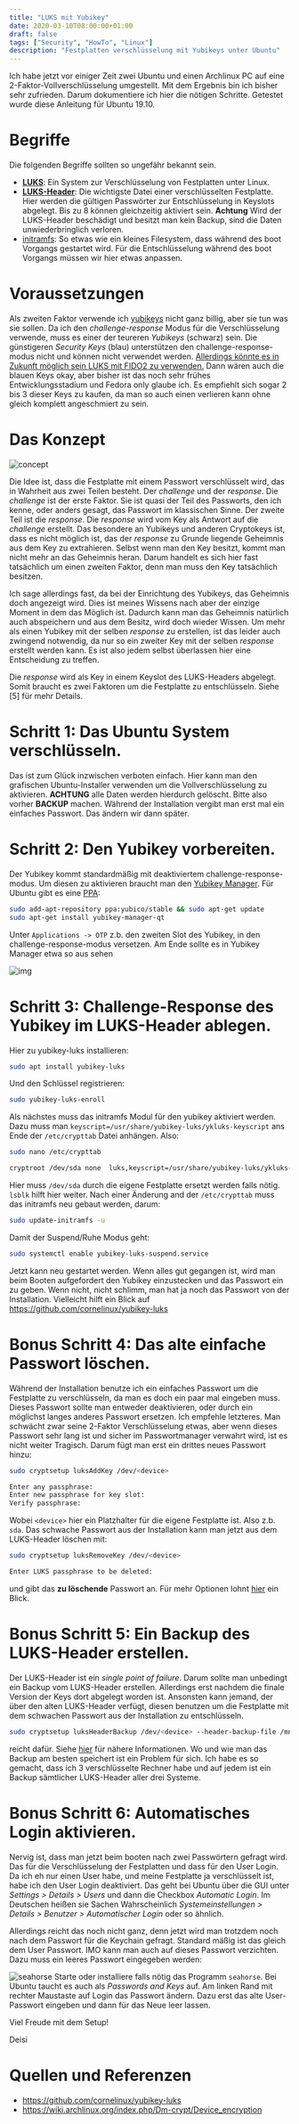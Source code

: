 ```yaml
---
title: "LUKS mit Yubikey"
date: 2020-03-10T08:00:00+01:00
draft: false
tags: ["Security", "HowTo", "Linux"]
description: "Festplatten verschlüsselung mit Yubikeys unter Ubuntu"
---
```


Ich habe jetzt vor einiger Zeit zwei Ubuntu und einen Archlinux PC auf eine
2-Faktor-Vollverschlüsselung umgestellt. Mit dem Ergebnis bin ich bisher sehr
zufrieden. Darum dokumentiere ich hier die nötigen Schritte. Getestet wurde
diese Anleitung für Ubuntu 19.10.
# Begriffe

Die folgenden Begriffe sollten so ungefähr bekannt sein.
- **[LUKS](https://wiki.archlinux.org/index.php/Dm-crypt)**: Ein System zur
  Verschlüsselung von Festplatten unter Linux.
- **[LUKS-Header](https://wiki.archlinux.org/index.php/Dm-crypt/Device_encryption#Backup_and_restore)**:
  Die wichtigste Datei einer verschlüsselten Festplatte. Hier werden die
  gültigen Passwörter zur Entschlüsselung in Keyslots abgelegt. Bis zu 8 können
  gleichzeitig aktiviert sein. **Achtung** Wird der LUKS-Header beschädigt und
  besitzt man kein Backup, sind die Daten unwiederbringlich verloren.
- [initramfs](https://wiki.archlinux.org/index.php/Mkinitcpio): So etwas wie ein
  kleines Filesystem, dass während des boot Vorgangs gestartet wird. Für die
  Entschlüsselung während des boot Vorgangs müssen wir hier etwas anpassen.

# Voraussetzungen

Als zweiten Faktor verwende ich [yubikeys](https://www.yubico.com/) nicht ganz
billig, aber sie tun was sie sollen. Da ich den *challenge-response* Modus für
die Verschlüsselung verwende, muss es einer der teureren *Yubikeys* (schwarz)
sein. Die günstigeren *Security Keys* (blau) unterstützen den
challenge-response-modus nicht und können nicht verwendet werden. [Allerdings
könnte es in Zukunft möglich sein LUKS mit FIDO2 zu
verwenden.](https://github.com/shimunn/fido2luks) Dann wären auch die blauen
Keys okay, aber bisher ist das noch sehr frühes Entwicklungsstadium und Fedora
only glaube ich. Es empfiehlt sich sogar 2 bis 3 dieser Keys zu kaufen, da man
so auch einen verlieren kann ohne gleich komplett angeschmiert zu sein.


# Das Konzept

![concept](/yubikey/challenge_response.svg)


Die Idee ist, dass die Festplatte mit einem Passwort verschlüsselt wird, das in
Wahrheit aus zwei Teilen besteht. Der *challenge* und der *response*. Die
*challenge* ist der erste Faktor. Sie ist quasi der Teil des Passworts, den ich
kenne, oder anders gesagt, das Passwort im klassischen Sinne. Der zweite Teil
ist die *response*. Die *response* wird vom Key als Antwort auf die *challenge*
erstellt. Das besondere an Yubikeys und anderen Cryptokeys ist, dass es nicht
möglich ist, das der *response* zu Grunde liegende Geheimnis aus dem Key zu
extrahieren. Selbst wenn man den Key besitzt, kommt man nicht mehr an das
Geheimnis heran. Darum handelt es sich hier fast tatsächlich um einen zweiten
Faktor, denn man muss den Key tatsächlich besitzen.

Ich sage allerdings fast, da bei der Einrichtung des Yubikeys, das Geheimnis
doch angezeigt wird. Dies ist meines Wissens nach aber der einzige Moment in dem
das Möglich ist. Dadurch kann man das Geheimnis natürlich auch abspeichern und
aus dem Besitz, wird doch wieder Wissen. Um mehr als einen Yubikey mit der
selben *response* zu erstellen, ist das leider auch zwingend notwendig, da nur
so ein zweiter Key mit der selben *response* erstellt werden kann. Es ist also
jedem selbst überlassen hier eine Entscheidung zu treffen.

Die *response* wird als Key in einem Keyslot des LUKS-Headers abgelegt. Somit
braucht es zwei Faktoren um die Festplatte zu entschlüsseln. Siehe [5] für mehr
Details.

# Schritt 1: Das Ubuntu System verschlüsseln.

Das ist zum Glück inzwischen verboten einfach. Hier kann man den grafischen
Ubuntu-Installer verwenden um die Vollverschlüsselung zu aktivieren. **ACHTUNG**
alle Daten werden hierdurch gelöscht. Bitte also vorher **BACKUP** machen.
Während der Installation vergibt man erst mal ein einfaches Passwort. Das ändern
wir dann später.

# Schritt 2: Den Yubikey vorbereiten.

Der Yubikey kommt standardmäßig mit deaktiviertem challenge-response-modus. Um
diesen zu aktivieren braucht man den [Yubikey
Manager](https://www.yubico.com/products/services-software/download/yubikey-manager/).
Für Ubuntu gibt es eine
[PPA](https://support.yubico.com/support/solutions/articles/15000010964-enabling-the-yubico-ppa-on-ubuntu):

```bash
sudo add-apt-repository ppa:yubico/stable && sudo apt-get update
sudo apt-get install yubikey-manager-qt
```
Unter `Applications -> OTP` z.b. den zweiten Slot des Yubikey, in den challenge-response-modus versetzen. Am Ende sollte es in Yubikey Manager etwa so aus sehen

![img](/yubikey/yubikey_manager.png)

# Schritt 3: Challenge-Response des Yubikey im LUKS-Header ablegen.

Hier zu yubikey-luks installieren:
``` bash
sudo apt install yubikey-luks
```
Und den Schlüssel registrieren:
``` bash
sudo yubikey-luks-enroll
```
Als nächstes muss das initramfs Modul für den yubikey aktiviert werden. Dazu
muss man `keyscript=/usr/share/yubikey-luks/ykluks-keyscript` ans Ende der
`/etc/crypttab` Datei anhängen. Also:

``` bash
sudo nano /etc/crypttab

cryptroot /dev/sda none  luks,keyscript=/usr/share/yubikey-luks/ykluks-keyscript
```

Hier muss `/dev/sda` durch die eigene Festplatte ersetzt werden falls nötig.
`lsblk` hilft hier weiter. Nach einer Änderung and der `/etc/crypttab` muss das
initramfs neu gebaut werden, darum:

``` bash
sudo update-initramfs -u
```

Damit der Suspend/Ruhe Modus geht:

``` bash
sudo systemctl enable yubikey-luks-suspend.service
```

Jetzt kann neu gestartet werden. Wenn alles gut gegangen ist, wird man beim
Booten aufgefordert den Yubikey einzustecken und das Passwort ein zu geben. Wenn
nicht, nicht schlimm, man hat ja noch das Passwort von der Installation.
Vielleicht hilft ein Blick auf https://github.com/cornelinux/yubikey-luks


# Bonus Schritt 4: Das alte einfache Passwort löschen.

Während der Installation benutze ich ein einfaches Passwort um die Festplatte zu
verschlüsseln, da man es doch ein paar mal eingeben muss. Dieses Passwort sollte
man entweder deaktivieren, oder durch ein möglichst langes anderes Passwort
ersetzen. Ich empfehle letzteres. Man schwächt zwar seine 2-Faktor
Verschlüsselung etwas, aber wenn dieses Passwort sehr lang ist und sicher im
Passwortmanager verwahrt wird, ist es nicht weiter Tragisch. Darum fügt man erst
ein drittes neues Passwort hinzu:

``` bash
sudo cryptsetup luksAddKey /dev/<device> 

Enter any passphrase:
Enter new passphrase for key slot:
Verify passphrase:
```

Wobei `<device>` hier ein Platzhalter für die eigene Festplatte ist. Also z.b.
`sda`. Das schwache Passwort aus der Installation kann man jetzt aus dem
LUKS-Header löschen mit:
```bash
sudo cryptsetup luksRemoveKey /dev/<device>

Enter LUKS passphrase to be deleted:
```
und gibt das **zu löschende** Passwort an. Für mehr Optionen lohnt [hier](https://wiki.archlinux.org/index.php/Dm-crypt/Device_encryption#Key_management) ein Blick.


# Bonus Schritt 5: Ein Backup des LUKS-Header erstellen.
Der LUKS-Header ist ein *single point of failure*. Darum sollte man unbedingt
ein Backup vom LUKS-Header erstellen. Allerdings erst nachdem die finale Version
der Keys dort abgelegt worden ist. Ansonsten kann jemand, der über den alten
LUKS-Header verfügt, diesen benutzen um die Festplatte mit dem schwachen
Passwort aus der Installation zu entschlüsseln.

```bash
sudo cryptsetup luksHeaderBackup /dev/<device> --header-backup-file /mnt/<backup>/<file>.img
```

reicht dafür. Siehe
[hier](https://wiki.archlinux.org/index.php/Dm-crypt/Device_encryption#Backup_and_restore)
für nähere Informationen. Wo und wie man das Backup am besten speichert ist ein
Problem für sich. Ich habe es so gemacht, dass ich 3 verschlüsselte Rechner habe
und auf jedem ist ein Backup sämtlicher LUKS-Header aller drei Systeme.

# Bonus Schritt 6: Automatisches Login aktivieren.
Nervig ist, dass man jetzt beim booten nach zwei Passwörtern gefragt wird. Das
für die Verschlüsselung der Festplatten und dass für den User Login. Da ich eh
nur einen User habe, und meine Festplatte ja verschlüsselt ist, habe ich den
User Login deaktiviert. Das geht bei Ubuntu über die GUI unter *Settings >
Details > Users* und dann die Checkbox *Automatic Login*. Im Deutschen heißen
sie Sachen Wahrscheinlich *Systemeinstellungen > Details > Benutzer >
Automatischer Login* oder so ähnlich.

Allerdings reicht das noch nicht ganz, denn jetzt wird man trotzdem noch nach
dem Passwort für die Keychain gefragt. Standard mäßig ist das gleich dem User
Passwort. IMO kann man auch auf dieses Passwort verzichten. Dazu muss ein leeres
Passwort eingegeben werden:

![seahorse](/yubikey/seahorse.png) Starte oder installiere falls nötig das
Programm `seahorse`. Bei Ubuntu taucht es auch als *Passwords and Keys* auf. Am
linken Rand mit rechter Maustaste auf Login das Passwort ändern. Dazu erst das
alte User-Passwort eingeben und dann für das Neue leer lassen.

Viel Freude mit dem Setup! 

Deisi


# Quellen und Referenzen
- https://github.com/cornelinux/yubikey-luks
- https://wiki.archlinux.org/index.php/Dm-crypt/Device_encryption
